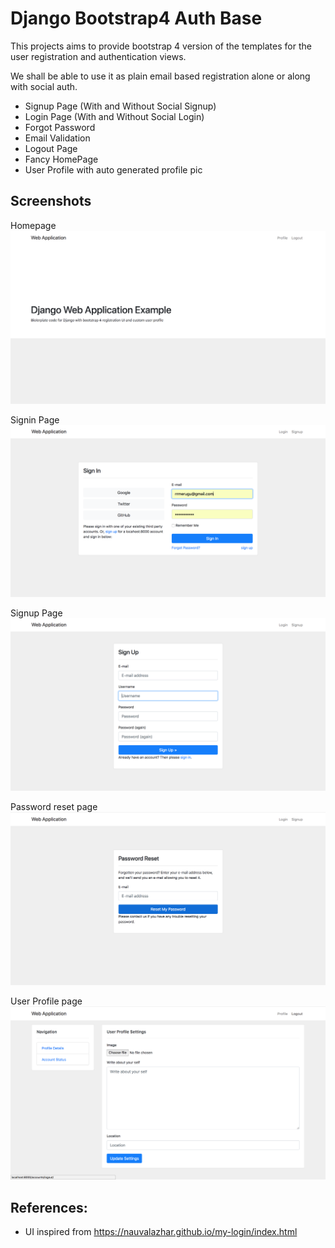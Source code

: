 # Django Bootstrap4 Auth Base 

This projects aims to provide bootstrap 4 version of the templates for the user 
registration and authentication views.

We shall be able to use it as plain email based registration alone or along with social auth.


- Signup Page (With and Without Social Signup)
- Login Page (With and Without Social Login)
- Forgot Password
- Email Validation
- Logout Page
- Fancy HomePage
- User Profile with auto generated profile pic


## Screenshots

Homepage 
![homepage](screenshots/homepage.png)

Signin Page
![Signin](screenshots/signin.png)

Signup Page
![Signup](screenshots/signup.png)

Password reset page
![password reset](screenshots/password-reset.png)

User Profile page
![user profile](screenshots/user-profile.png)



## References:

- UI inspired from https://nauvalazhar.github.io/my-login/index.html